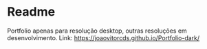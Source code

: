 # Readme

Portfolio apenas para resolução desktop, outras resoluções em desenvolvimento.
Link: https://joaovitorcds.github.io/Portfolio-dark/
